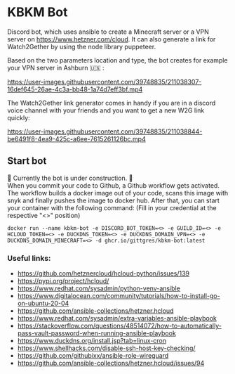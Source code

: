 # KBKM Bot 
Discord bot, which uses ansible to create a Minecraft server or a VPN server on https://www.hetzner.com/cloud. It can also generate a link for Watch2Gether by using the node library puppeteer.

Based on the two parameters location and type, the bot creates for example your VPN server in Ashburn 🇺🇸 :

https://user-images.githubusercontent.com/39748835/211038307-16def645-26ae-4c3a-bb48-1a74d7eff3bf.mp4


The Watch2Gether link generator comes in handy if you are in a discord voice channel with your friends and you want to get a new W2G link quickly:

https://user-images.githubusercontent.com/39748835/211038844-be6491f8-4ea9-425c-a6ee-7615261126bc.mp4



## Start bot

🚧 Currently the bot is under construction. 🚧<br />
When you commit your code to Github, a Github workflow gets activated. The workflow builds a docker image out of your code, scans this image with snyk and finally pushes the image to docker hub. After that, you can start your container with the following command: (Fill in your credential at the respective "<>" position) 

```
docker run --name kbkm-bot -e DISCORD_BOT_TOKEN=<> -e GUILD_ID=<> -e HCLOUD_TOKEN=<> -e DUCKDNS_TOKEN=<> -e DUCKDNS_DOMAIN_VPN=<> -e DUCKDNS_DOMAIN_MINECRAFT=<> -d ghcr.io/gittgres/kbkm-bot:latest
```

### Useful links:

- https://github.com/hetznercloud/hcloud-python/issues/139
- https://pypi.org/project/hcloud/
- https://www.redhat.com/sysadmin/python-venv-ansible
- https://www.digitalocean.com/community/tutorials/how-to-install-go-on-ubuntu-20-04
- https://github.com/ansible-collections/hetzner.hcloud
- https://www.redhat.com/sysadmin/extra-variables-ansible-playbook
- https://stackoverflow.com/questions/48514072/how-to-automatically-pass-vault-password-when-running-ansible-playbook
- https://www.duckdns.org/install.jsp?tab=linux-cron
- https://www.shellhacks.com/disable-ssh-host-key-checking/
- https://github.com/githubixx/ansible-role-wireguard
- https://github.com/ansible-collections/hetzner.hcloud/issues/94
